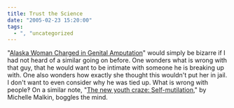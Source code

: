 ```yaml
---
title: Trust the Science
date: "2005-02-23 15:20:00"
tags:
  - ", "uncategorized
---
```

"<a href="http://news.findlaw.com/ap_stories/other/features/1120/2-22-2005/20050222071503_30.html">Alaska
Woman Charged in Genital Amputation</a>" would simply be
bizarre if I had not heard of a similar going on before.
One wonders what is wrong with that guy, that he would
want to be intimate with someone he is breaking up with.
One also wonders how exactly she thought this wouldn't
put her in jail.  I don't want to even consider why he was
tied up.  What is wrong with people&#x203d; On a similar note, "<a href="http://www.townhall.com/columnists/michellemalkin/mm20050223.shtml">The
new youth craze: Self-mutilation</a>," by Michelle Malkin, boggles
the mind.

